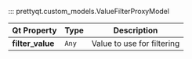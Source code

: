 ::: prettyqt.custom_models.ValueFilterProxyModel

| Qt Property       | Type     | Description                 |
| ------------------|----------|-----------------------------|
| **filter_value**  | `Any`    | Value to use for filtering  |
